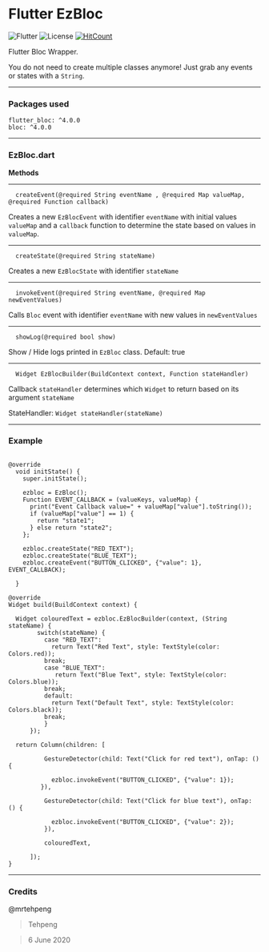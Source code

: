 # Flutter EzBloc

![Flutter](https://camo.githubusercontent.com/9dedd2d58eefa0b363a70397864018e8045d60e4/68747470733a2f2f696d672e736869656c64732e696f2f62616467652f4d616465253230576974682d466c75747465722d626c75653f7374796c653d666c61742d737175617265 "Made with Flutter") ![License](https://camo.githubusercontent.com/57eaa4dd1013971849ec1d46acb5273827b25861/68747470733a2f2f696d672e736869656c64732e696f2f6769746875622f6c6963656e73652f7468656d696e6473746f726d2f4e65787442757353673f7374796c653d666c61742d737175617265 
"License") [![HitCount](http://hits.dwyl.com/mrtehpeng/tehpeng/EzBloc.svg)](http://hits.dwyl.com/mrtehpeng/tehpeng/EzBloc)

Flutter Bloc Wrapper.

You do not need to create multiple classes anymore! Just grab any events or states with a `String`.


---

### Packages used

```
flutter_bloc: ^4.0.0
bloc: ^4.0.0
```

---
 
### EzBloc.dart

**Methods** 

---
 
```
  createEvent(@required String eventName , @required Map valueMap, @required Function callback)
```

Creates a new `EzBlocEvent` with identifier `eventName` with initial values `valueMap` and a `callback` function
to determine the state based on values in `valueMap`.
 
---
 
```
  createState(@required String stateName)
```

Creates a new `EzBlocState` with identifier `stateName`

---
 
```
  invokeEvent(@required String eventName, @required Map newEventValues)
```

Calls `Bloc` event with identifier `eventName` with new values in `newEventValues`

---
 
```
  showLog(@required bool show)
```

Show / Hide logs printed in `EzBloc` class. Default: true

---
 

```
  Widget EzBlocBuilder(BuildContext context, Function stateHandler)
```

Callback `stateHandler` determines which `Widget` to return based on its argument `stateName`

StateHandler: `Widget stateHandler(stateName)`

---
 
### Example

```

@override
  void initState() {
    super.initState();

    ezbloc = EzBloc();
    Function EVENT_CALLBACK = (valueKeys, valueMap) {
      print("Event Callback value=" + valueMap["value"].toString());
      if (valueMap["value"] == 1) {
        return "state1";
      } else return "state2";
    };

    ezbloc.createState("RED_TEXT");
    ezbloc.createState("BLUE_TEXT");
    ezbloc.createEvent("BUTTON_CLICKED", {"value": 1}, EVENT_CALLBACK);
  
  }
  
@override
Widget build(BuildContext context) {

  Widget colouredText = ezbloc.EzBlocBuilder(context, (String stateName) {
        switch(stateName) {
          case "RED_TEXT":
            return Text("Red Text", style: TextStyle(color: Colors.red));
          break;
          case "BLUE_TEXT":
             return Text("Blue Text", style: TextStyle(color: Colors.blue));
          break;
          default:
            return Text("Default Text", style: TextStyle(color: Colors.black));
          break;
          }
      });

  return Column(children: [

          GestureDetector(child: Text("Click for red text"), onTap: () {
 
            ezbloc.invokeEvent("BUTTON_CLICKED", {"value": 1});
         }),
 
          GestureDetector(child: Text("Click for blue text"), onTap: () {
 
            ezbloc.invokeEvent("BUTTON_CLICKED", {"value": 2});
          }),
 
          colouredText,
 
      ]);
}
```



---
 
### Credits

@mrtehpeng

> Tehpeng

> 6 June 2020
